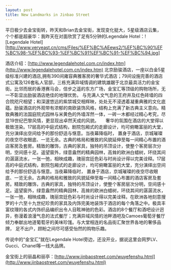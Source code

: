 ```yaml
---
layout: post
title: New Landmarks in Jinbao Street
---
```




平日极少去金宝街转，昨天和Brian去金宝街，发现变化挺大，5星级酒店云集，个个都是超豪华：我昨天在对面欣赏了足有5分钟的Legendale Hotel：![Legendale Hotel][http://www.veryeast.cn/cms/Files/%EF%BC%AEews2/%EF%BC%90%EF%BC%98-%EF%BC%93-%EF%BC%91%EF%BC%91-%EF%BC%94.jpg] 

酒店介绍：[http://www.legendalehotel.com.cn/index.htm](http://www.legendalehotel.com.cn/index.htm) 北京励骏酒店，一座以白金5星级标准兴建的酒店,拥有390间雍容典雅客房的奢华式酒店；79间设施完善的酒店式公寓及126套私人官邸，三栋充满异域情调的建筑雄踞于北京最具活力的金宝街。比邻而居的香港赛马会，信步之遥的东方广场，金宝汇等顶级的购物场所，无一不彰显出励骏酒店绝佳的地理优势。 与充满人文气息的王府井及红色砖墙的四合院咫尺相望；和深邃悠远的紫禁城交相辉映，处处无不浸透着凝重典雅的文化底蕴。励骏酒店的外观带有浓郁的南欧装饰风格，结构上充满了新古典主义意向。精致典雅的法国庭院式园林与米黄色的外墙浑然一体，一砖一木都经过精心考究，尽显19世纪巴黎风情，更显现出卓然天成的风貌。　　奢华的氛围在酒店的大堂得以极致渲染。17层高的中庭式结构，剧院包厢式的走廊设计，均可俯瞰富丽的大堂，充分演绎出空间给予的那份舒适与惬意。当夜幕降临时， 置身于酒店，京城璀璨的夜空尽收眼底、一览无余。古典的格局和雅致的风貌延伸至每一间精心布置的酒店客房及套房。精致的雕饰，古典的家具，独特的吊顶设计，使整个客房层次分明，空间感十足。遥望窗外，绿意盎然的精典园林，高耸的欧洲白蜡树，环绕其间的潺潺流水，一张一弛，相映成趣，瑰丽宫廷色彩与时尚设计得以完美诠释。17层高的中庭式结构，剧院包厢式的走廊设计，均可俯瞰富丽的大堂，充分演绎出空间给予的那份舒适与惬意。当夜幕降临时， 置身于酒店，京城璀璨的夜空尽收眼底、一览无余。古典的格局和雅致的风貌延伸至每一间精心布置的酒店客房及套房。精致的雕饰，古典的家具，独特的吊顶设计，使整个客房层次分明，空间感十足。遥望窗外，绿意盎然的精典园林，高耸的欧洲白蜡树，环绕其间的潺潺流水，一张一弛，相映成趣，瑰丽宫廷色彩与时尚设计得以完美诠释。在欧洲各地刻意搜罗的十六至十九世纪珍贵的家具及内饰完美地装饰于酒店的每个角落之中。极具丰富纹理的各式内饰织品编织出令人目眩神驰的色彩。酒店的8个餐厅和酒吧设计迥异，弥漫着浪漫气息的法式餐厅；充满异域风情的池畔酒吧及Camoes葡萄牙餐厅倾力奉献出地道葡萄牙的美味珍馐。与大堂相连的名品街汇聚世界各地的奢侈品牌， 足不出户，顾盼之间尽可感受怡然的购物乐趣。

传说中的“金宝汇”就在Legendale Hotel旁边，还没开业，据说这里会网罗LV、Gucci、Chanel等一线大品牌。

金宝街上的丽晶和丽亭：[http://www.jinbaostreet.com/wuyefenshu.html](http://www.jinbaostreet.com/wuyefenshu.html) 

